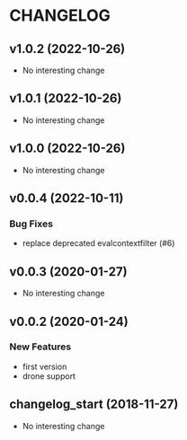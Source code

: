 # CHANGELOG

## v1.0.2 (2022-10-26)

- No interesting change

## v1.0.1 (2022-10-26)

- No interesting change

## v1.0.0 (2022-10-26)

- No interesting change

## v0.0.4 (2022-10-11)

### Bug Fixes

- replace deprecated evalcontextfilter (#6)

## v0.0.3 (2020-01-27)

- No interesting change

## v0.0.2 (2020-01-24)

### New Features

- first version
- drone support

## changelog_start (2018-11-27)

- No interesting change


